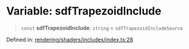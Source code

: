 # Variable: sdfTrapezoidInclude

> `const` **sdfTrapezoidInclude**: `string` = `sdfTrapezoidIncludeSource`

Defined in: [rendering/shaders/includes/index.ts:28](https://github.com/Forge-Game-Engine/Forge/blob/5b90130e2e0c679482e3bd31c32cbea9b4cffce1/src/rendering/shaders/includes/index.ts#L28)
